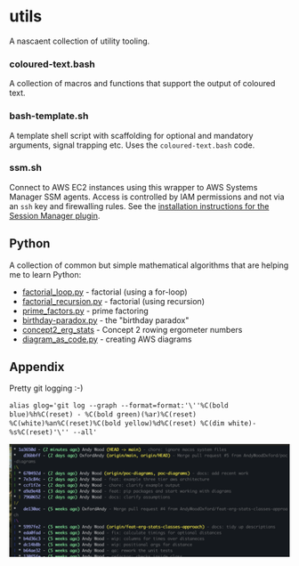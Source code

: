 
# utils

A nascaent collection of utility tooling.

### coloured-text.bash
A collection of macros and functions that support the output of coloured text.

### bash-template.sh
A template shell script with scaffolding for optional and mandatory arguments, signal
trapping etc. Uses the `coloured-text.bash` code.

### ssm.sh
Connect to AWS EC2 instances using this wrapper to AWS Systems Manager SSM agents. Access is controlled by
IAM permissions and not via an `ssh` key and firewalling rules.
See the [installation instructions for the Session Manager plugin](https://docs.aws.amazon.com/systems-manager/latest/userguide/session-manager-working-with-install-plugin.html).

## Python
A collection of common but simple mathematical algorithms that are helping me to learn Python:
* [factorial_loop.py](./python/factorial_loop.py) - factorial (using a for-loop)
* [factorial_recursion.py](./python/factorial_recursion.py) - factorial (using recursion)
* [prime_factors.py](./python/prime_factors.py) - prime factoring
* [birthday-paradox.py](./python/birthday-paradox.py) - the "birthday paradox"
* [concept2_erg_stats](./concept2_erg_stats.py) - Concept 2 rowing ergometer numbers
* [diagram_as_code.py](./python/diagram_as_code.py) - creating AWS diagrams


## Appendix
Pretty git logging :-)
```shell
alias glog='git log --graph --format=format:'\''%C(bold blue)%h%C(reset) - %C(bold green)(%ar)%C(reset) %C(white)%an%C(reset)%C(bold yellow)%d%C(reset) %C(dim white)- %s%C(reset)'\'' --all'
```

 ![](./glog.png)

